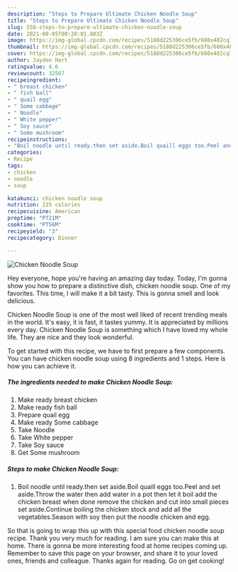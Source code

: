 ```yaml
---
description: "Steps to Prepare Ultimate Chicken Noodle Soup"
title: "Steps to Prepare Ultimate Chicken Noodle Soup"
slug: 558-steps-to-prepare-ultimate-chicken-noodle-soup
date: 2021-08-05T00:28:01.803Z
image: https://img-global.cpcdn.com/recipes/5188d225306ce5fb/680x482cq70/chicken-noodle-soup-recipe-main-photo.jpg
thumbnail: https://img-global.cpcdn.com/recipes/5188d225306ce5fb/680x482cq70/chicken-noodle-soup-recipe-main-photo.jpg
cover: https://img-global.cpcdn.com/recipes/5188d225306ce5fb/680x482cq70/chicken-noodle-soup-recipe-main-photo.jpg
author: Jayden Hart
ratingvalue: 4.6
reviewcount: 32507
recipeingredient:
- " breast chicken"
- " fish ball"
- " quail egg"
- " Some cabbage"
- " Noodle"
- " White pepper"
- " Soy sauce"
- " Some mushroom"
recipeinstructions:
- "Boil noodle until ready.then set aside.Boil quaill eggs too.Peel and set aside.Throw the water then add water in a pot then let it boil add the chicken breast when done remove the chicken and cut into small pieces set aside.Continue boiling the chicken stock and add all the vegetables.Season with soy then put the noodle chicken and egg."
categories:
- Recipe
tags:
- chicken
- noodle
- soup

katakunci: chicken noodle soup 
nutrition: 225 calories
recipecuisine: American
preptime: "PT21M"
cooktime: "PT56M"
recipeyield: "3"
recipecategory: Dinner

---
```



![Chicken Noodle Soup](https://img-global.cpcdn.com/recipes/5188d225306ce5fb/680x482cq70/chicken-noodle-soup-recipe-main-photo.jpg)

Hey everyone, hope you're having an amazing day today. Today, I'm gonna show you how to prepare a distinctive dish, chicken noodle soup. One of my favorites. This time, I will make it a bit tasty. This is gonna smell and look delicious.



Chicken Noodle Soup is one of the most well liked of recent trending meals in the world. It's easy, it is fast, it tastes yummy. It is appreciated by millions every day. Chicken Noodle Soup is something which I have loved my whole life. They are nice and they look wonderful.


To get started with this recipe, we have to first prepare a few components. You can have chicken noodle soup using 8 ingredients and 1 steps. Here is how you can achieve it.

<!--inarticleads1-->

##### The ingredients needed to make Chicken Noodle Soup:

1. Make ready  breast chicken
1. Make ready  fish ball
1. Prepare  quail egg
1. Make ready  Some cabbage
1. Take  Noodle
1. Take  White pepper
1. Take  Soy sauce
1. Get  Some mushroom




<!--inarticleads2-->

##### Steps to make Chicken Noodle Soup:

1. Boil noodle until ready.then set aside.Boil quaill eggs too.Peel and set aside.Throw the water then add water in a pot then let it boil add the chicken breast when done remove the chicken and cut into small pieces set aside.Continue boiling the chicken stock and add all the vegetables.Season with soy then put the noodle chicken and egg.




So that is going to wrap this up with this special food chicken noodle soup recipe. Thank you very much for reading. I am sure you can make this at home. There is gonna be more interesting food at home recipes coming up. Remember to save this page on your browser, and share it to your loved ones, friends and colleague. Thanks again for reading. Go on get cooking!
